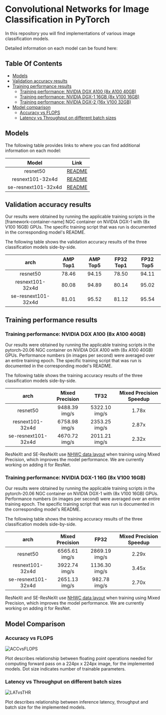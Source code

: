 # Convolutional Networks for Image Classification in PyTorch

In this repository you will find implementations of various image classification models.

Detailed information on each model can be found here:

## Table Of Contents

* [Models](#models)
* [Validation accuracy results](#validation-accuracy-results)
* [Training performance results](#training-performance-results)
  * [Training performance: NVIDIA DGX A100 (8x A100 40GB)](#training-performance-nvidia-dgx-a100-8x-a100-40gb)
  * [Training performance: NVIDIA DGX-1 16GB (8x V100 16GB)](#training-performance-nvidia-dgx-1-16gb-8x-v100-16gb)
  * [Training performance: NVIDIA DGX-2 (16x V100 32GB)](#training-performance-nvidia-dgx-2-16x-v100-32gb)
* [Model comparison](#model-comparison)
  * [Accuracy vs FLOPS](#accuracy-vs-flops)
  * [Latency vs Throughput on different batch sizes](#latency-vs-throughput-on-different-batch-sizes)

## Models

The following table provides links to where you can find additional information on each model:

| **Model** | **Link**|
|:-:|:-:|
| resnet50 | [README](./resnet50v1.5/README.md) |
| resnext101-32x4d | [README](./resnext101-32x4d/README.md) |
| se-resnext101-32x4d | [README](./se-resnext101-32x4d/README.md) |

## Validation accuracy results

Our results were obtained by running the applicable
training scripts in the [framework-container-name] NGC container
on NVIDIA DGX-1 with (8x V100 16GB) GPUs.
The specific training script that was run is documented
in the corresponding model's README.


The following table shows the validation accuracy results of the
three classification models side-by-side.


| **arch** | **AMP Top1** | **AMP Top5** | **FP32 Top1** | **FP32 Top5** |
|:-:|:-:|:-:|:-:|:-:|
| resnet50 | 78.46 | 94.15 | 78.50 | 94.11 |
| resnext101-32x4d | 80.08 | 94.89 | 80.14 | 95.02 |
| se-resnext101-32x4d | 81.01 | 95.52 | 81.12 | 95.54 |


## Training performance results

### Training performance: NVIDIA DGX A100 (8x A100 40GB)


Our results were obtained by running the applicable
training scripts in the pytorch-20.06 NGC container
on NVIDIA DGX A100 with (8x A100 40GB) GPUs.
Performance numbers (in images per second)
were averaged over an entire training epoch.
The specific training script that was run is documented
in the corresponding model's README.

The following table shows the training accuracy results of the
three classification models side-by-side.


|      **arch**       | **Mixed Precision** |   **TF32**    | **Mixed Precision Speedup** |
|:-------------------:|:-------------------:|:-------------:|:---------------------------:|
|      resnet50       |    9488.39 img/s    | 5322.10 img/s |            1.78x            |
|  resnext101-32x4d   |    6758.98 img/s    | 2353.25 img/s |            2.87x            |
| se-resnext101-32x4d |    4670.72 img/s    | 2011.21 img/s |            2.32x            |

ResNeXt and SE-ResNeXt use [NHWC data layout](https://pytorch.org/tutorials/intermediate/memory_format_tutorial.html) when training using Mixed Precision,
which improves the model performance. We are currently working on adding it for ResNet.


### Training performance: NVIDIA DGX-1 16G (8x V100 16GB)


Our results were obtained by running the applicable
training scripts in the pytorch-20.06 NGC container
on NVIDIA DGX-1 with (8x V100 16GB) GPUs.
Performance numbers (in images per second)
were averaged over an entire training epoch.
The specific training script that was run is documented
in the corresponding model's README.

The following table shows the training accuracy results of the
three classification models side-by-side.


|      **arch**       | **Mixed Precision** |   **FP32**    | **Mixed Precision Speedup** |
|:-------------------:|:-------------------:|:-------------:|:---------------------------:|
|      resnet50       |    6565.61 img/s    | 2869.19 img/s |            2.29x            |
|  resnext101-32x4d   |    3922.74 img/s    | 1136.30 img/s |            3.45x            |
| se-resnext101-32x4d |    2651.13 img/s    | 982.78 img/s  |            2.70x            |

ResNeXt and SE-ResNeXt use [NHWC data layout](https://pytorch.org/tutorials/intermediate/memory_format_tutorial.html) when training using Mixed Precision,
which improves the model performance. We are currently working on adding it for ResNet.


## Model Comparison

### Accuracy vs FLOPS
![ACCvsFLOPS](./img/ACCvsFLOPS.png)

Plot describes relationship between floating point operations
needed for computing forward pass on a 224px x 224px image, 
for the implemented models.
Dot size indicates number of trainable parameters.

### Latency vs Throughput on different batch sizes
![LATvsTHR](./img/LATvsTHR.png)

Plot describes relationship between 
inference latency, throughput and batch size 
for the implemented models.



